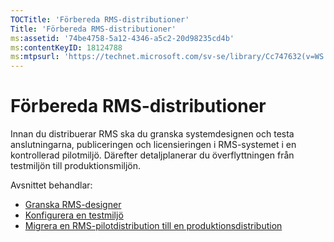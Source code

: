 ```yaml
---
TOCTitle: 'Förbereda RMS-distributioner'
Title: 'Förbereda RMS-distributioner'
ms:assetid: '74be4758-5a12-4346-a5c2-20d98235cd4b'
ms:contentKeyID: 18124788
ms:mtpsurl: 'https://technet.microsoft.com/sv-se/library/Cc747632(v=WS.10)'
---
```


Förbereda RMS-distributioner
============================

Innan du distribuerar RMS ska du granska systemdesignen och testa anslutningarna, publiceringen och licensieringen i RMS-systemet i en kontrollerad pilotmiljö. Därefter detaljplanerar du överflyttningen från testmiljön till produktionsmiljön.

Avsnittet behandlar:

-   [Granska RMS-designer](https://technet.microsoft.com/0ed1dd67-8e07-47c9-9e2e-0104438bd19f)
-   [Konfigurera en testmiljö](https://technet.microsoft.com/cdd96b05-49e2-4b6f-bfae-40b5c028ec66)
-   [Migrera en RMS-pilotdistribution till en produktionsdistribution](https://technet.microsoft.com/ea151946-22fb-4cba-a3ef-fd7a4bf0d292)
